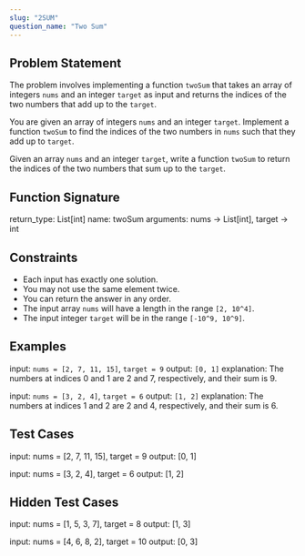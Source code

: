 ```yaml
---
slug: "2SUM"
question_name: "Two Sum"
---
```


## Problem Statement

The problem involves implementing a function `twoSum` that takes an array of integers `nums` and an integer `target` as input and returns the indices of the two numbers that add up to the `target`.

<sep>

You are given an array of integers `nums` and an integer `target`. Implement a function `twoSum` to find the indices of the two numbers in `nums` such that they add up to `target`.

<sep>

Given an array `nums` and an integer `target`, write a function `twoSum` to return the indices of the two numbers that sum up to the `target`.

## Function Signature

return_type: List[int]
name: twoSum
arguments: nums -> List[int], target -> int

## Constraints

-   Each input has exactly one solution.
-   You may not use the same element twice.
-   You can return the answer in any order.
-   The input array `nums` will have a length in the range `[2, 10^4]`.
-   The input integer `target` will be in the range `[-10^9, 10^9]`.

## Examples

input: `nums = [2, 7, 11, 15]`, `target = 9`
output: `[0, 1]`
explanation: The numbers at indices 0 and 1 are 2 and 7, respectively, and their sum is 9.

input: `nums = [3, 2, 4]`, `target = 6`
output: `[1, 2]`
explanation: The numbers at indices 1 and 2 are 2 and 4, respectively, and their sum is 6.

## Test Cases

input: nums = [2, 7, 11, 15], target = 9
output: [0, 1]

input: nums = [3, 2, 4], target = 6
output: [1, 2]

## Hidden Test Cases

input: nums = [1, 5, 3, 7], target = 8
output: [1, 3]

input: nums = [4, 6, 8, 2], target = 10
output: [0, 3]
